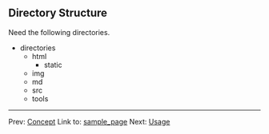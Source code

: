 Directory Structure 
--------------------

Need the following directories.

- directories
	+ html
		- static
	+ img
	+ md
	+ src
	+ tools



- - - - -
Prev: 
[Concept](http://github.com/ashbb/easy_ebook_maker/tree/master/md/00101_Concept.md)
Link to:
[sample_page](http://github.com/ashbb/easy_ebook_maker/tree/master/md/00200_sample_page.md)
Next:
[Usage](http://github.com/ashbb/easy_ebook_maker/tree/master/md/00103_Usage.md)

